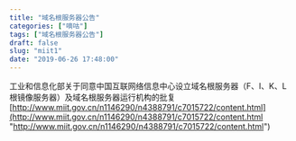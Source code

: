 ```yaml
---
title: "域名根服务器公告"
categories: ["嘀咕"]
tags: ["域名根服务器公告"]
draft: false
slug: "miit1"
date: "2019-06-26 17:48:00"
---
```


工业和信息化部关于同意中国互联网络信息中心设立域名根服务器（F、I、K、L根镜像服务器）及域名根服务器运行机构的批复 
[http://www.miit.gov.cn/n1146290/n4388791/c7015722/content.html](http://www.miit.gov.cn/n1146290/n4388791/c7015722/content.html "http://www.miit.gov.cn/n1146290/n4388791/c7015722/content.html")
